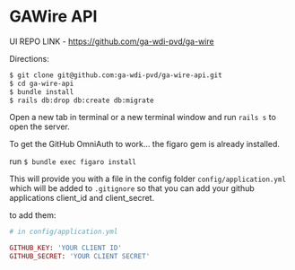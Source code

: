 # GAWire API

UI REPO LINK - https://github.com/ga-wdi-pvd/ga-wire

Directions:

```bash
$ git clone git@github.com:ga-wdi-pvd/ga-wire-api.git
$ cd ga-wire-api
$ bundle install
$ rails db:drop db:create db:migrate
```

Open a new tab in terminal or a new terminal window and run `rails s` to open the server. 

To get the GitHub OmniAuth to work... the figaro gem is already installed.

run `$ bundle exec figaro install`

This will provide you with a file in the config folder `config/application.yml` which will be added to `.gitignore` so that you can add your github applications client_id and client_secret.

to add them:

```ruby
# in config/application.yml

GITHUB_KEY: 'YOUR CLIENT ID'
GITHUB_SECRET: 'YOUR CLIENT SECRET'
```
